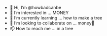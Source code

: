 - 👋 Hi, I’m @howbadcanbe
- 👀 I’m interested in ... MONEY
- 🌱 I’m currently learning ... how to make a tree
- 💞️ I’m looking to collaborate on ... money🥹
- 📫 How to reach me ... in a tree

<!---
howbadcanbe/howbadcanbe is a ✨ special ✨ repository because its `README.md` (this file) appears on your GitHub profile.
You can click the Preview link to take a look at your changes.
--->
